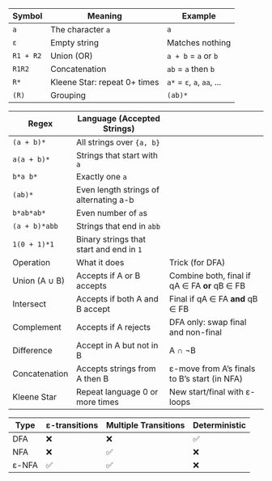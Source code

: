 | Symbol    | Meaning                      | Example                    |
| --------- | ---------------------------- | -------------------------- |
| `a`       | The character `a`            | `a`                        |
| `ε`       | Empty string                 | Matches nothing            |
| `R1 + R2` | Union (OR)                   | `a + b` = `a` or `b`       |
| `R1R2`    | Concatenation                | `ab` = `a` then `b`        |
| `R*`      | Kleene Star: repeat 0+ times | `a*` = `ε`, `a`, `aa`, ... |
| `(R)`     | Grouping                     | `(ab)*`                    |

| Regex         | Language (Accepted Strings)              |                                               |
| ------------- | ---------------------------------------- | --------------------------------------------- |
| `(a + b)*`    | All strings over `{a, b}`                |                                               |
| `a(a + b)*`   | Strings that start with `a`              |                                               |
| `b*a b*`      | Exactly one `a`                          |                                               |
| `(ab)*`       | Even length strings of alternating a-b   |                                               |
| `b*ab*ab*`    | Even number of `a`s                      |                                               |
| `(a + b)*abb` | Strings that end in `abb`                |                                               |
| `1(0 + 1)*1`  | Binary strings that start and end in `1` |                                               |
| Operation     | What it does                             | Trick (for DFA)                               |
| Union (A ∪ B) | Accepts if A or B accepts                | Combine both, final if qA ∈ FA **or** qB ∈ FB |
| Intersect     | Accepts if both A and B accept           | Final if qA ∈ FA **and** qB ∈ FB              |
| Complement    | Accepts if A rejects                     | DFA only: swap final and non-final            |
| Difference    | Accept in A but not in B                 | A ∩ ¬B                                        |
| Concatenation | Accepts strings from A then B            | ε-move from A’s finals to B’s start (in NFA)  |
| Kleene Star   | Repeat language 0 or more times          | New start/final with ε-loops                  |

| Type  | ε-transitions | Multiple Transitions | Deterministic |
| ----- | ------------- | -------------------- | ------------- |
| DFA   | ❌             | ❌                    | ✅             |
| NFA   | ❌             | ✅                    | ❌             |
| ε-NFA | ✅             | ✅                    | ❌             |